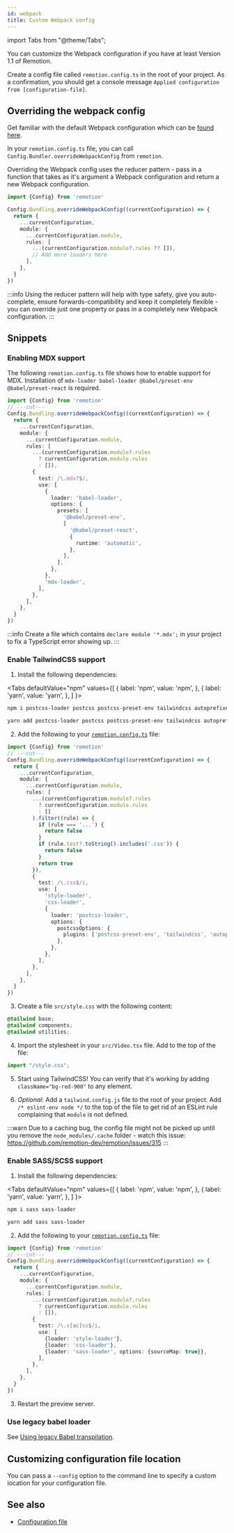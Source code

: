 ```yaml
---
id: webpack
title: Custom Webpack config
---
```


import Tabs from "@theme/Tabs";

You can customize the Webpack configuration if you have at least Version 1.1 of Remotion.

Create a config file called `remotion.config.ts` in the root of your project. As a confirmation, you should get a console message `Applied configuration from [configuration-file]`.

## Overriding the webpack config

Get familiar with the default Webpack configuration which can be [found here](https://github.com/remotion-dev/remotion/blob/main/packages/bundler/src/webpack-config.ts).

In your `remotion.config.ts` file, you can call `Config.Bundler.overrideWebpackConfig` from `remotion`.

Overriding the Webpack config uses the reducer pattern - pass in a function that takes as it's argument a Webpack configuration and return a new Webpack configuration.

```ts twoslash
import {Config} from 'remotion'

Config.Bundling.overrideWebpackConfig((currentConfiguration) => {
  return {
    ...currentConfiguration,
    module: {
      ...currentConfiguration.module,
      rules: [
        ...(currentConfiguration.module?.rules ?? []),
        // Add more loaders here
      ],
    },
  }
})
```

:::info
Using the reducer pattern will help with type safety, give you auto-complete, ensure forwards-compatibility and keep it completely flexible - you can override just one property or pass in a completely new Webpack configuration.
:::

## Snippets

### Enabling MDX support

The following `remotion.config.ts` file shows how to enable support for MDX. Installation of `mdx-loader babel-loader @babel/preset-env @babel/preset-react` is required.

```ts twoslash
import {Config} from 'remotion'
// ---cut---
Config.Bundling.overrideWebpackConfig((currentConfiguration) => {
  return {
    ...currentConfiguration,
    module: {
      ...currentConfiguration.module,
      rules: [
        ...(currentConfiguration.module?.rules
          ? currentConfiguration.module.rules
          : []),
        {
          test: /\.mdx?$/,
          use: [
            {
              loader: 'babel-loader',
              options: {
                presets: [
                  '@babel/preset-env',
                  [
                    '@babel/preset-react',
                    {
                      runtime: 'automatic',
                    },
                  ],
                ],
              },
            },
            'mdx-loader',
          ],
        },
      ],
    },
  }
})
```

:::info
Create a file which contains `declare module '*.mdx';` in your project to fix a TypeScript error showing up.
:::

### Enable TailwindCSS support

1. Install the following dependencies:

<Tabs
defaultValue="npm"
values={[
{ label: 'npm', value: 'npm', },
{ label: 'yarn', value: 'yarn', },
]
}>
<TabItem value="npm">

```bash
npm i postcss-loader postcss postcss-preset-env tailwindcss autoprefixer
```

  </TabItem>

  <TabItem value="yarn">

```bash
yarn add postcss-loader postcss postcss-preset-env tailwindcss autoprefixer
```

  </TabItem>
</Tabs>

2. Add the following to your [`remotion.config.ts`](/docs/config) file:

```ts twoslash
import {Config} from 'remotion'
// ---cut---
Config.Bundling.overrideWebpackConfig((currentConfiguration) => {
  return {
    ...currentConfiguration,
    module: {
      ...currentConfiguration.module,
      rules: [
        ...(currentConfiguration.module?.rules
          ? currentConfiguration.module.rules
          : []
        ).filter((rule) => {
          if (rule === '...') {
            return false
          }
          if (rule.test?.toString().includes('.css')) {
            return false
          }
          return true
        }),
        {
          test: /\.css$/i,
          use: [
            'style-loader',
            'css-loader',
            {
              loader: 'postcss-loader',
              options: {
                postcssOptions: {
                  plugins: ['postcss-preset-env', 'tailwindcss', 'autoprefixer'],
                },
              },
            },
          ],
        },
      ],
    },
  }
})
```

3. Create a file `src/style.css` with the following content:

```css
@tailwind base;
@tailwind components;
@tailwind utilities;
```

4. Import the stylesheet in your `src/Video.tsx` file. Add to the top of the file:

```js
import "/style.css";
```

5.  Start using TailwindCSS! You can verify that it's working by adding `className="bg-red-900"` to any element.

6.  _Optional_: Add a `tailwind.config.js` file to the root of your project. Add `/* eslint-env node */` to the top of the file to get rid of an ESLint rule complaining that `module` is not defined.

:::warn
Due to a caching bug, the config file might not be picked up until you remove the `node_modules/.cache` folder - watch this issue: https://github.com/remotion-dev/remotion/issues/315
:::

### Enable SASS/SCSS support

1. Install the following dependencies:

<Tabs
defaultValue="npm"
values={[
{ label: 'npm', value: 'npm', },
{ label: 'yarn', value: 'yarn', },
]
}>
<TabItem value="npm">

```bash
npm i sass sass-loader
```

  </TabItem>

  <TabItem value="yarn">

```bash
yarn add sass sass-loader
```

  </TabItem>
</Tabs>

2. Add the following to your [`remotion.config.ts`](/docs/config) file:

```ts twoslash
import {Config} from 'remotion'
// ---cut---
Config.Bundling.overrideWebpackConfig((currentConfiguration) => {
  return {
    ...currentConfiguration,
    module: {
      ...currentConfiguration.module,
      rules: [
        ...(currentConfiguration.module?.rules
          ? currentConfiguration.module.rules
          : []),
        {
          test: /\.s[ac]ss$/i,
          use: [
            {loader: 'style-loader'},
            {loader: 'css-loader'},
            {loader: 'sass-loader', options: {sourceMap: true}},
          ],
        },
      ],
    },
  }
})
```

3. Restart the preview server.

### Use legacy babel loader

See [Using legacy Babel transpilation](/docs/legacy-babel).

## Customizing configuration file location

You can pass a `--config` option to the command line to specify a custom location for your configuration file.

## See also

- [Configuration file](/docs/config)
